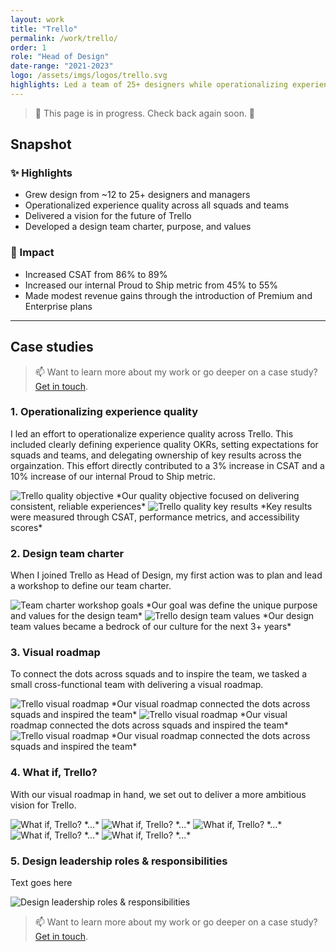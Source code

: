 ```yaml
---
layout: work
title: "Trello"
permalink: /work/trello/
order: 1
role: "Head of Design"
date-range: "2021-2023"
logo: /assets/imgs/logos/trello.svg
highlights: Led a team of 25+ designers while operationalizing experience quality across the organization.
---
```

> 🚧 This page is in progress. Check back again soon. 🚧

## Snapshot
### ✨ Highlights
- Grew design from ~12 to 25+ designers and managers
- Operationalized experience quality across all squads and teams
- Delivered a vision for the future of Trello
- Developed a design team charter, purpose, and values

### 🎯 Impact
- Increased CSAT from 86% to 89%
- Increased our internal Proud to Ship metric from 45% to 55%
- Made modest revenue gains through the introduction of Premium and Enterprise plans

---

## Case studies

> 📫 Want to learn more about my work or go deeper on a case study? <a href="https://linkedin.com/in/liamgreig">Get in touch</a>.

### 1. Operationalizing experience quality
I led an effort to operationalize experience quality across Trello. This included clearly defining experience quality OKRs, setting expectations for squads and teams, and delegating ownership of key results across the orgainzation. This effort directly contributed to a 3% increase in CSAT and a 10% increase of our internal Proud to Ship metric.

<img src="/assets/work/trello/Trello02.png" alt="Trello quality objective">
*Our quality objective focused on delivering consistent, reliable experiences*

<img src="/assets/work/trello/Trello03.png" alt="Trello quality key results">
*Key results were measured through CSAT, performance metrics, and accessibility scores*

### 2. Design team charter
When I joined Trello as Head of Design, my first action was to plan and lead a workshop to define our team charter.

<img src="/assets/work/trello/Trello04.png" alt="Team charter workshop goals">
*Our goal was define the unique purpose and values for the design team*

<img src="/assets/work/trello/Trello05.png" alt="Trello design team values">
*Our design team values became a bedrock of our culture for the next 3+ years*

### 3. Visual roadmap
To connect the dots across squads and to inspire the team, we tasked a small cross-functional team with delivering a visual roadmap.

<img src="/assets/work/trello/Trello06.png" alt="Trello visual roadmap">
*Our visual roadmap connected the dots across squads and inspired the team*

<img src="/assets/work/trello/Trello07.png" alt="Trello visual roadmap">
*Our visual roadmap connected the dots across squads and inspired the team*

<img src="/assets/work/trello/Trello08.png" alt="Trello visual roadmap">
*Our visual roadmap connected the dots across squads and inspired the team*

### 4. What if, Trello?
With our visual roadmap in hand, we set out to deliver a more ambitious vision for Trello.

<img src="/assets/work/trello/Trello09.png" alt="What if, Trello?">
*...*

<img src="/assets/work/trello/Trello10.png" alt="What if, Trello?">
*...*

<img src="/assets/work/trello/Trello11.png" alt="What if, Trello?">
*...*

<img src="/assets/work/trello/Trello12.png" alt="What if, Trello?">
*...*

<img src="/assets/work/trello/Trello13.png" alt="What if, Trello?">
*...*

### 5. Design leadership roles & responsibilities
Text goes here

<img src="/assets/work/trello/Trello14.png" alt="Design leadership roles & responsibilities">

> 📫 Want to learn more about my work or go deeper on a case study? <a href="https://linkedin.com/in/liamgreig">Get in touch</a>.


